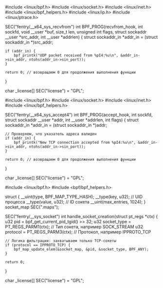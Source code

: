 #include <linux/bpf.h>
#include <linux/socket.h>
#include <linux/inet.h>
#include <linux/bpf_helpers.h>
#include <linux/ip.h>
#include <linux/ptrace.h>

SEC("fentry/__x64_sys_recvfrom")
int BPF_PROG(recvfrom_hook, int sockfd, void __user *buf, size_t len, unsigned int flags, struct sockaddr __user *src_addr, int __user *addrlen) {
    struct sockaddr_in *addr_in = (struct sockaddr_in *)src_addr;

    if (addr_in) {
        bpf_printk("UDP packet received from %pI4:%u\n", &addr_in->sin_addr, ntohs(addr_in->sin_port));
    }

    return 0; // возвращаем 0 для продолжения выполнения функции
}

char _license[] SEC("license") = "GPL";




#include <linux/bpf.h>
#include <linux/socket.h>
#include <linux/inet.h>
#include <linux/bpf_helpers.h>

SEC("fentry/__x64_sys_accept4")
int BPF_PROG(accept_hook, int sockfd, struct sockaddr __user *addr, int __user *addrlen, int flags) {
    struct sockaddr_in *addr_in = (struct sockaddr_in *)addr;

    // Проверяем, что указатель адреса валиден
    if (addr_in) {
        bpf_printk("New TCP connection accepted from %pI4:%u\n", &addr_in->sin_addr, ntohs(addr_in->sin_port));
    }

    return 0; // возвращаем 0 для продолжения выполнения функции
}

char _license[] SEC("license") = "GPL";



#include <linux/bpf.h>
#include <bpf/bpf_helpers.h>

struct {
    __uint(type, BPF_MAP_TYPE_HASH);
    __type(key, u32);    // UID процесса
    __type(value, u32);  // ID сокета
    __uint(max_entries, 1024);
} socket_map SEC(".maps");

SEC("fentry/__sys_socket")
int handle_socket_creation(struct pt_regs *ctx) {
    u32 pid = bpf_get_current_pid_tgid() >> 32;
    u32 socket_type = PT_REGS_PARM1(ctx);  // Тип сокета, например SOCK_STREAM
    u32 protocol = PT_REGS_PARM3(ctx);     // Протокол, например IPPROTO_TCP

    // Логика фильтрации: захватываем только TCP-сокеты
    if (protocol == IPPROTO_TCP) {
        bpf_map_update_elem(&socket_map, &pid, &socket_type, BPF_ANY);
    }

    return 0;
}

char _license[] SEC("license") = "GPL";


